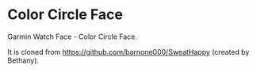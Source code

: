 # Color Circle Face

Garmin Watch Face - Color Circle Face.

It is cloned from https://github.com/barnone000/SweatHappy  (created by Bethany).